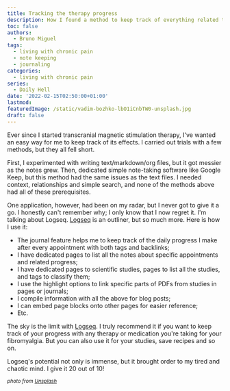```yaml
---
title: Tracking the therapy progress
description: How I found a method to keep track of everything related to fibromyalgia and my progress with the new therapy
toc: false
authors:
  - Bruno Miguel
tags:
  - living with chronic pain
  - note keeping
  - journaling
categories:
  - living with chronic pain
series:
  - Daily Hell
date: '2022-02-15T02:50:00+01:00'
lastmod:
featuredImage: /static/vadim-bozhko-lbO1iCnbTW0-unsplash.jpg
draft: false
---
```


Ever since I started transcranial magnetic stimulation therapy, I've wanted an easy way for me to keep track of its effects. I carried out trials with a few methods, but they all fell short.

First, I experimented with writing text/markdown/org files, but it got messier as the notes grew. Then, dedicated simple note-taking software like Google Keep, but this method had the same issues as the text files. I needed context, relationships and simple search, and none of the methods above had all of these prerequisites.

One application, however, had been on my radar, but I never got to give it a go. I honestly can't remember why; I only know that I now regret it. I'm talking about Logseq. [Logseq](https://logseq.com/) is an outliner, but so much more. Here is how I use it:

- The journal feature helps me to keep track of the daily progress I make after every appointment with both tags and backlinks;
- I have dedicated pages to list all the notes about specific appointments and related progress;
- I have dedicated pages to scientific studies, pages to list all the studies, and tags to classify them;
- I use the highlight options to link specific parts of PDFs from studies in pages or journals;
- I compile information with all the above for blog posts;
- I can embed page blocks onto other pages for easier reference;
- Etc.

The sky is the limit with [Logseq](https://logseq.com/). I truly recommend it if you want to keep track of your progress with any therapy or medication you're taking for your fibromyalgia. But you can also use it for your studies, save recipes and so on.

Logseq's potential not only is immense, but it brought order to my tired and chaotic mind. I give it 20 out of 10!

<small>_photo from [Unsplash](https://unsplash.com/photos/lbO1iCnbTW0)_</small>
